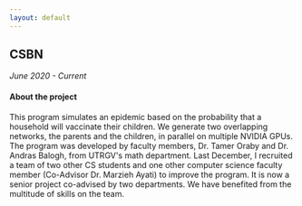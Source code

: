 ```yaml
---
layout: default
---
```


## **CSBN**

_June 2020 - Current_

#### **About the project**

This program simulates an epidemic based on the probability that a household will vaccinate their children. We generate two overlapping networks, the parents and the children, in parallel on multiple NVIDIA GPUs. The program was developed by faculty members, Dr. Tamer Oraby and Dr. Andras Balogh, from UTRGV's math department. Last December, I recruited a team of two other CS students and one other computer science faculty member (Co-Advisor Dr. Marzieh Ayati) to improve the program. It is now a senior project co-advised by two departments. We have benefited from the multitude of skills on the team. 
